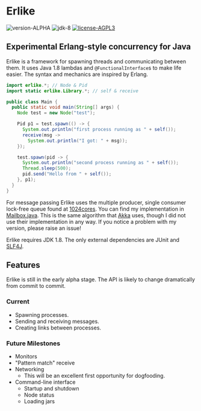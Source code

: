 Erlike
======

![version-ALPHA](http://img.shields.io/badge/version-ALPHA-green.svg?style=flat)
![jdk-8](http://img.shields.io/badge/jdk-8-blue.svg?style=flat)
[![license-AGPL3](http://img.shields.io/badge/license-AGPL3-red.svg?style=flat)](https://github.com/axblount/erlike/blob/master/LICENSE)

Experimental Erlang-style concurrency for Java
----------------------------------------------

Erlike is a framework for spawning threads and communicating between them. It 
uses Java 1.8 lambdas and `@FunctionalInterface`s to make life easier. The 
syntax and mechanics are inspired by Erlang.

```java
import erlike.*; // Node & Pid
import static erlike.Library.*; // self & receive

public class Main {
  public static void main(String[] args) {
    Node test = new Node("test");

    Pid p1 = test.spawn(() -> {
      System.out.println("first process running as " + self());
      receive(msg ->
        System.out.println("I got: " + msg));
    });

    test.spawn(pid -> {
      System.out.println("second process running as " + self());
      Thread.sleep(500);
      pid.send("Hello from " + self());
    }, p1);
  }
}
```

For message passing Erlike uses the multiple producer, single consumer lock-free 
queue found at [1024cores][1]. You can find my implementation in
[Mailbox.java][2]. This is the same algorithm that [Akka](http://akka.io) uses, 
though I did not use their implementation in any way. If you notice a problem 
with my version, please raise an issue!

Erlike requires JDK 1.8. The only external dependencies are JUnit and 
[SLF4J](http://slf4j.org).

Features
--------

Erlike is still in the early alpha stage. The API is likely to change 
dramatically from commit to commit.

### Current

* Spawning processes.
* Sending and receiving messages.
* Creating links between processes.

### Future Milestones

* Monitors
* "Pattern match" receive
* Networking
  * This will be an excellent first opportunity for dogfooding.
* Command-line interface
  * Startup and shutdown
  * Node status
  * Loading jars

[1]:http://www.1024cores.net/home/lock-free-algorithms/queues/non-intrusive-mpsc-node-based-queue
[2]:https://github.com/axblount/erlike/blob/master/src/lambda/java/erlike/Mailbox.java
